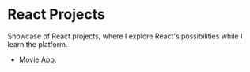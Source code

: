 # React Projects
Showcase of React projects, where I explore React's possibilities while I learn the platform.

- [Movie App](https://github.com/DevilEars/react-projects/tree/master/movie-app).

